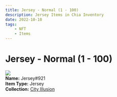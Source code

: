 ```yaml
---
title: Jersey - Normal (1 - 100)
description: Jersey Items in Chia Inventory
date: 2022-10-10
tags:
    - NFT
    - Items
---
```


# Jersey - Normal (1 - 100)
<div class="item_thumbnail">
<img loading="lazy" src="https://dmvleyaggljlewove6gzyswe34i5x445lvnurr5nyord2w5m.arweave.net/Gyq_yYAYy0_rJZ1SeNnErE3xHb851dW0jHrcOiPVusQ"><br/>
<div><strong>Name:</strong> Jersey#921</div>
<div><strong>Item Type:</strong> Jersey</div>
<div><strong>Collection:</strong> <a href="https://www.spacescan.io/xch/nft/collection/col1lend2dcn558km4wcwta4xnkfv3xpcmlp9kyt0m909emvfxechlyqdl5ndg">City Illusion</a></div>
</div>

